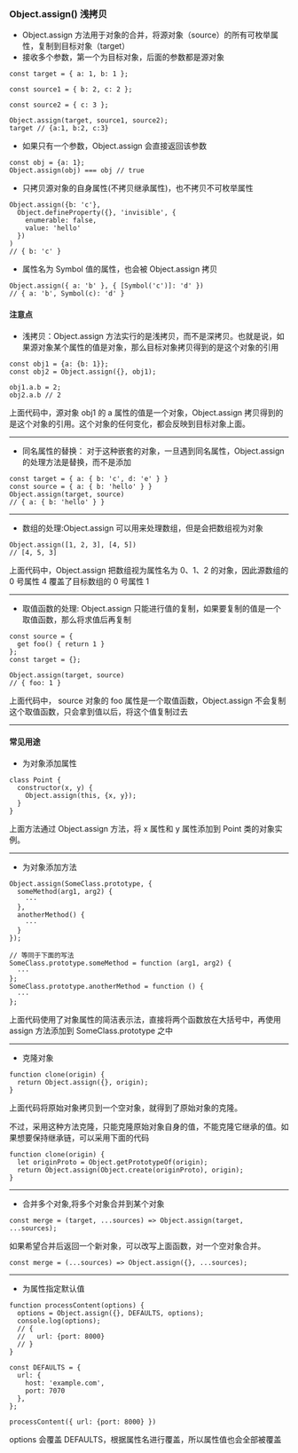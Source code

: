 <!--
 * @Description:Object.assign()
 * @Author: xiao.zhang
 * @Date: 2020-10-19 14:06:55
 * @LastEditors: xiao.zhang
 * @LastEditTime: 2020-10-19 15:38:11
-->

### Object.assign() 浅拷贝

- Object.assign 方法用于对象的合并，将源对象（source）的所有可枚举属性，复制到目标对象（target）
- 接收多个参数，第一个为目标对象，后面的参数都是源对象

```
const target = { a: 1, b: 1 };

const source1 = { b: 2, c: 2 };

const source2 = { c: 3 };

Object.assign(target, source1, source2);
target // {a:1, b:2, c:3}
```

- 如果只有一个参数，Object.assign 会直接返回该参数

```
const obj = {a: 1};
Object.assign(obj) === obj // true
```

- 只拷贝源对象的自身属性(不拷贝继承属性)，也不拷贝不可枚举属性

```
Object.assign({b: 'c'},
  Object.defineProperty({}, 'invisible', {
    enumerable: false,
    value: 'hello'
  })
)
// { b: 'c' }
```

- 属性名为 Symbol 值的属性，也会被 Object.assign 拷贝

```
Object.assign({ a: 'b' }, { [Symbol('c')]: 'd' })
// { a: 'b', Symbol(c): 'd' }
```

#### 注意点

- 浅拷贝：Object.assign 方法实行的是浅拷贝，而不是深拷贝。也就是说，如果源对象某个属性的值是对象，那么目标对象拷贝得到的是这个对象的引用

```
const obj1 = {a: {b: 1}};
const obj2 = Object.assign({}, obj1);

obj1.a.b = 2;
obj2.a.b // 2
```

上面代码中，源对象 obj1 的 a 属性的值是一个对象，Object.assign 拷贝得到的是这个对象的引用。这个对象的任何变化，都会反映到目标对象上面。

---

- 同名属性的替换： 对于这种嵌套的对象，一旦遇到同名属性，Object.assign 的处理方法是替换，而不是添加

```
const target = { a: { b: 'c', d: 'e' } }
const source = { a: { b: 'hello' } }
Object.assign(target, source)
// { a: { b: 'hello' } }
```

---

- 数组的处理:Object.assign 可以用来处理数组，但是会把数组视为对象

```
Object.assign([1, 2, 3], [4, 5])
// [4, 5, 3]
```

上面代码中，Object.assign 把数组视为属性名为 0、1、2 的对象，因此源数组的 0 号属性 4 覆盖了目标数组的 0 号属性 1

---

- 取值函数的处理: Object.assign 只能进行值的复制，如果要复制的值是一个取值函数，那么将求值后再复制

```
const source = {
  get foo() { return 1 }
};
const target = {};

Object.assign(target, source)
// { foo: 1 }
```

上面代码中， source 对象的 foo 属性是一个取值函数，Object.assign 不会复制这个取值函数，只会拿到值以后，将这个值复制过去

---

#### 常见用途

- 为对象添加属性

```
class Point {
  constructor(x, y) {
    Object.assign(this, {x, y});
  }
}
```

上面方法通过 Object.assign 方法，将 x 属性和 y 属性添加到 Point 类的对象实例。

---

- 为对象添加方法

```
Object.assign(SomeClass.prototype, {
  someMethod(arg1, arg2) {
    ···
  },
  anotherMethod() {
    ···
  }
});

// 等同于下面的写法
SomeClass.prototype.someMethod = function (arg1, arg2) {
  ···
};
SomeClass.prototype.anotherMethod = function () {
  ···
};
```

上面代码使用了对象属性的简洁表示法，直接将两个函数放在大括号中，再使用 assign 方法添加到 SomeClass.prototype 之中

---

- 克隆对象

```
function clone(origin) {
  return Object.assign({}, origin);
}
```

上面代码将原始对象拷贝到一个空对象，就得到了原始对象的克隆。

不过，采用这种方法克隆，只能克隆原始对象自身的值，不能克隆它继承的值。如果想要保持继承链，可以采用下面的代码

```
function clone(origin) {
  let originProto = Object.getPrototypeOf(origin);
  return Object.assign(Object.create(originProto), origin);
}
```

---

- 合并多个对象,将多个对象合并到某个对象

```
const merge = (target, ...sources) => Object.assign(target, ...sources);
```

如果希望合并后返回一个新对象，可以改写上面函数，对一个空对象合并。

```
const merge = (...sources) => Object.assign({}, ...sources);
```

---

- 为属性指定默认值

```
function processContent(options) {
  options = Object.assign({}, DEFAULTS, options);
  console.log(options);
  // {
  //   url: {port: 8000}
  // }
}

const DEFAULTS = {
  url: {
    host: 'example.com',
    port: 7070
  },
};

processContent({ url: {port: 8000} })

```

options 会覆盖 DEFAULTS，根据属性名进行覆盖，所以属性值也会全部被覆盖
